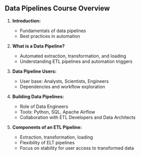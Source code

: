 ## Data Pipelines Course Overview

1. **Introduction:**
   - Fundamentals of data pipelines
   - Best practices in automation

2. **What is a Data Pipeline?**
   - Automated extraction, transformation, and loading
   - Understanding ETL pipelines and automation triggers

3. **Data Pipeline Users:**
   - User base: Analysts, Scientists, Engineers
   - Dependencies and workflow exploration

4. **Building Data Pipelines:**
   - Role of Data Engineers
   - Tools: Python, SQL, Apache Airflow
   - Collaboration with ETL Developers and Data Architects

5. **Components of an ETL Pipeline:**
   - Extraction, transformation, loading
   - Flexibility of ELT pipelines
   - Focus on stability for user access to transformed data
